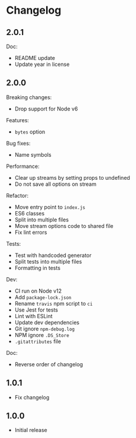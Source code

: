 # Changelog

## 2.0.1

Doc:

* README update
* Update year in license

## 2.0.0

Breaking changes:

* Drop support for Node v6

Features:

* `bytes` option

Bug fixes:

* Name symbols

Performance:

* Clear up streams by setting props to undefined
* Do not save all options on stream

Refactor:

* Move entry point to `index.js`
* ES6 classes
* Split into multiple files
* Move stream options code to shared file
* Fix lint errors

Tests:

* Test with handcoded generator
* Split tests into multiple files
* Formatting in tests

Dev:

* CI run on Node v12
* Add `package-lock.json`
* Rename `travis` npm script to `ci`
* Use Jest for tests
* Lint with ESLint
* Update dev dependencies
* Git ignore `npm-debug.log`
* NPM ignore `.DS_Store`
* `.gitattributes` file

Doc:

* Reverse order of changelog

## 1.0.1

* Fix changelog

## 1.0.0

* Initial release
